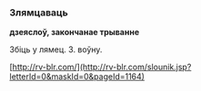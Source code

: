 ### Злямцаваць
**дзеяслоў, закончанае трыванне**

Збіць у лямец. З. воўну.

<a rel="author">[http://rv-blr.com/](http://rv-blr.com/slounik.jsp?letterId=0&maskId=0&pageId=1164)</a>
